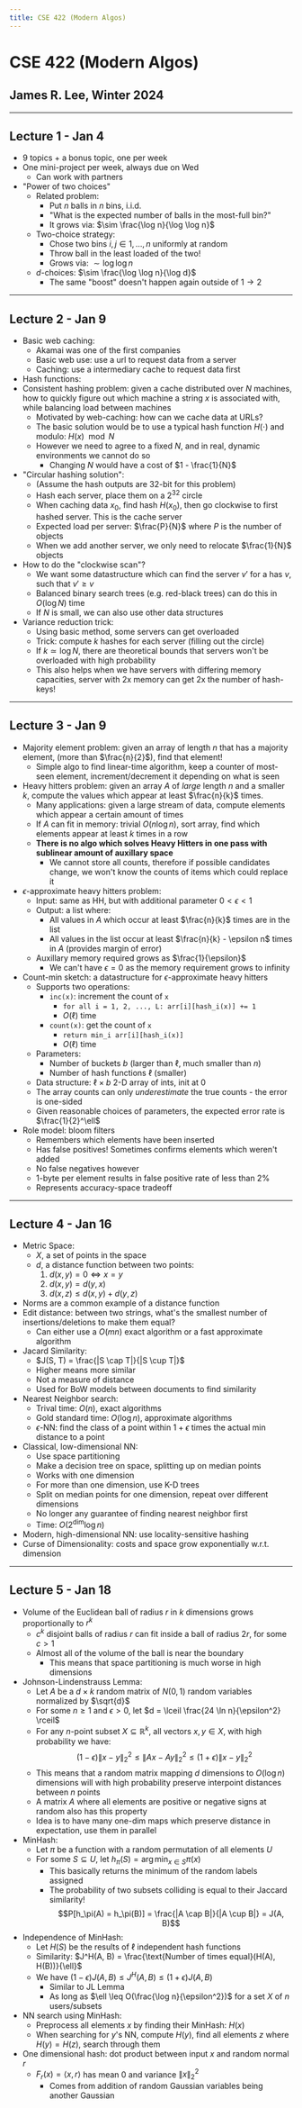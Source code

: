 ```yaml
---
title: CSE 422 (Modern Algos)
---
```


# CSE 422 (Modern Algos)

## James R. Lee, Winter 2024

---

## Lecture 1 - Jan 4

- 9 topics + a bonus topic, one per week
- One mini-project per week, always due on Wed
    - Can work with partners
- "Power of two choices"
    - Related problem:
        - Put $n$ balls in $n$ bins, i.i.d.
        - "What is the expected number of balls in the most-full bin?"
        - It grows via: $\sim \frac{\log n}{\log \log n}$
    - Two-choice strategy:
        - Chose two bins $i, j \in {1, \dots, n}$ uniformly at random
        - Throw ball in the least loaded of the two!
        - Grows via: $\sim \log \log n$
    - $d$-choices: $\sim \frac{\log \log n}{\log d}$
        - The same "boost" doesn't happen again outside of $1 \rightarrow 2$

---

## Lecture 2 - Jan 9

- Basic web caching:
    - Akamai was one of the first companies
    - Basic web use: use a url to request data from a server
    - Caching: use a intermediary cache to request data first
- Hash functions:
- Consistent hashing problem: given a cache distributed over $N$ machines, how
  to quickly figure out which machine a string $x$ is associated with, while
  balancing load between machines
    - Motivated by web-caching: how can we cache data at URLs?
    - The basic solution would be to use a typical hash function $H(\cdot)$ and
      modulo: $H(x) \mod N$
    - However we need to agree to a fixed $N$, and in real, dynamic
      environments we cannot do so
        - Changing $N$ would have a cost of $1 - \frac{1}{N}$
- "Circular hashing solution":
    - (Assume the hash outputs are 32-bit for this problem)
    - Hash each server, place them on a $2^32$ circle
    - When caching data $x_0$, find hash $H(x_0)$, then go clockwise to first
      hashed server. This is the cache server
    - Expected load per server: $\frac{P}{N}$ where $P$ is the number of objects
    - When we add another server, we only need to relocate $\frac{1}{N}$ objects
- How to do the "clockwise scan"?
    - We want some datastructure which can find the server $v'$ for a has $v$,
      such that $v' \geq v$
    - Balanced binary search trees (e.g. red-black trees) can do this in $O(\log
      N)$ time
    - If $N$ is small, we can also use other data structures
- Variance reduction trick:
    - Using basic method, some servers can get overloaded
    - Trick: compute $k$ hashes for each server (filling out the circle)
    - If $k \simeq \log N$, there are theoretical bounds that servers won't be
      overloaded with high probability
    - This also helps when we have servers with differing memory capacities,
      server with 2x memory can get 2x the number of hash-keys!

---

## Lecture 3 - Jan 9

- Majority element problem: given an array of length $n$ that has a majority
  element, (more than $\frac{n}{2}$), find that element!
    - Simple algo to find linear-time algorithm, keep a counter of most-seen
      element, increment/decrement it depending on what is seen
- Heavy hitters problem: given an array $A$ of *large* length $n$ and a smaller
  $k$, compute the values which appear at least $\frac{n}{k}$ times.
    - Many applications: given a large stream of data, compute elements which
      appear a certain amount of times
    - If $A$ can fit in memory: trivial $O(n \log n)$, sort array, find which
      elements appear at least $k$ times in a row
    - **There is no algo which solves Heavy Hitters in one pass with sublinear
      amount of auxillary space**
        - We cannot store all counts, therefore if possible candidates change,
          we won't know the counts of items which could replace it
- $\epsilon$-approximate heavy hitters problem:
    - Input: same as HH, but with additional parameter $0 < \epsilon < 1$
    - Output: a list where:
        - All values in $A$ which occur at least $\frac{n}{k}$ times are in the
          list
        - All values in the list occur at least $\frac{n}{k} - \epsilon n$ times
          in $A$ (provides margin of error)
    - Auxillary memory required grows as $\frac{1}{\epsilon}$
        - We can't have $\epsilon = 0$ as the memory requirement grows to
          infinity
- Count-min sketch: a datastructure for $\epsilon$-approximate heavy hitters
    - Supports two operations:
        - `inc(x)`: increment the count of `x`
            - `for all i = 1, 2, ..., L: arr[i][hash_i(x)] += 1`
            - $O(\ell)$ time
        - `count(x)`: get the count of `x`
            - `return min_i arr[i][hash_i(x)]`
            - $O(\ell)$ time
    - Parameters:
        - Number of buckets $b$ (larger than $\ell$, much smaller than $n$)
        - Number of hash functions $\ell$ (smaller)
    - Data structure: $\ell \times b$ 2-D array of ints, init at 0
    - The array counts can only *underestimate* the true counts - the error is
      one-sided
    - Given reasonable choices of parameters, the expected error rate is
      $\frac{1}{2}^\ell$
- Role model: bloom filters
    - Remembers which elements have been inserted
    - Has false positives! Sometimes confirms elements which weren't added
    - No false negatives however
    - 1-byte per element results in false positive rate of less than 2%
    - Represents accuracy-space tradeoff

---

## Lecture 4 - Jan 16

- Metric Space:
    - $X$, a set of points in the space
    - $d$, a distance function between two points:
        1. $d(x, y) = 0 \iff x = y$
        2. $d(x, y) = d(y, x)$
        3. $d(x, z) \leq d(x, y) + d(y, z)$
- Norms are a common example of a distance function
- Edit distance: between two strings, what's the smallest number of
  insertions/deletions to make them equal?
    - Can either use a $O(mn)$ exact algorithm or a fast approximate algorithm
- Jacard Similarity:
    - $J(S, T) = \frac{|S \cap T|}{|S \cup T|}$
    - Higher means more similar
    - Not a measure of distance
    - Used for BoW models between documents to find similarity
- Nearest Neighbor search:
    - Trival time: $O(n)$, exact algorithms
    - Gold standard time: $O(\log n)$, approximate algorithms
    - $\epsilon$-NN: find the class of a point within $1+\epsilon$ times the
      actual min distance to a point
- Classical, low-dimensional NN:
    - Use space partitioning
    - Make a decision tree on space, splitting up on median points
    - Works with one dimension
    - For more than one dimension, use K-D trees
    - Split on median points for one dimension, repeat over different dimensions
    - No longer any guarantee of finding nearest neighbor first
    - Time: $O(2^\text{dim} \log n)$
- Modern, high-dimensional NN: use locality-sensitive hashing
- Curse of Dimensionality: costs and space grow exponentially w.r.t. dimension

---

## Lecture 5 - Jan 18

- Volume of the Euclidean ball of radius $r$ in $k$ dimensions grows
  proportionally to $r^k$
    - $c^k$ disjoint balls of radius $r$ can fit inside a ball of radius $2r$,
      for some $c > 1$
    - Almost all of the volume of the ball is near the boundary
        - This means that space partitioning is much worse in high dimensions
- Johnson-Lindenstrauss Lemma:
    - Let $A$ be a $d \times k$ random matrix of $N(0, 1)$ random variables
      normalized by $\sqrt{d}$
    - For some $n \geq 1$ and $\epsilon > 0$, let $d = \lceil \frac{24 \ln
      n}{\epsilon^2} \rceil$
    - For any $n$-point subset $X \subseteq \mathbb{R}^k$, all vectors $x, y \in
      X$, with high probability we have:
      $$(1 - \epsilon) \|x - y\|^2_2 \leq \|Ax - Ay\|^2_2 \leq (1 + \epsilon) \|
      x - y\|^2_2$$
    - This means that a random matrix mapping $d$ dimensions to $O(\log n)$
      dimensions will with high probability preserve interpoint distances
      between $n$ points
    - A matrix $A$ where all elements are positive or negative signs at random
      also has this property
    - Idea is to have many one-dim maps which preserve distance in expectation,
      use them in parallel
- MinHash:
    - Let $\pi$ be a function with a random permutation of all elements $U$
    - For some $S \subseteq U$, let $h_\pi(S) = \arg \min_{x \in S} \pi(x)$
        - This basically returns the minimum of the random labels assigned
        - The probability of two subsets colliding is equal to their Jaccard
          similarity!
          $$P[h_\pi(A) = h_\pi(B)] = \frac{|A \cap B|}{|A \cup B|} = J(A, B)$$
- Independence of MinHash:
    - Let $H(S)$ be the results of $\ell$ independent hash functions
    - Similarity: $J^H(A, B) = \frac{\text{Number of times equal}(H(A),
      H(B))}{\ell}$
    - We have $(1 - \epsilon)J(A,B) \leq J^H(A,B) \leq (1+\epsilon)J(A,B)$
        - Similar to JL Lemma
        - As long as $\ell \leq O(\frac{\log n}{\epsilon^2})$ for a set $X$ of
          $n$ users/subsets
- NN search using MinHash:
    - Preprocess all elements $x$ by finding their MinHash: $H(x)$
    - When searching for $y$'s NN, compute $H(y)$, find all elements $z$ where
      $H(y) = H(z)$, search through them
- One dimensional hash: dot product between input $x$ and random normal $r$
    - $F_r(x) = \langle x, r \rangle$ has mean $0$ and variance $\|x\|^2_2$
        - Comes from addition of random Gaussian variables being another
          Gaussian
